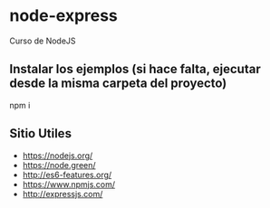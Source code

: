 # node-express
Curso de NodeJS

## Instalar los ejemplos (si hace falta, ejecutar desde la misma carpeta del proyecto)
npm i

## Sitio Utiles
* https://nodejs.org/
* https://node.green/
* http://es6-features.org/
* https://www.npmjs.com/
* http://expressjs.com/
